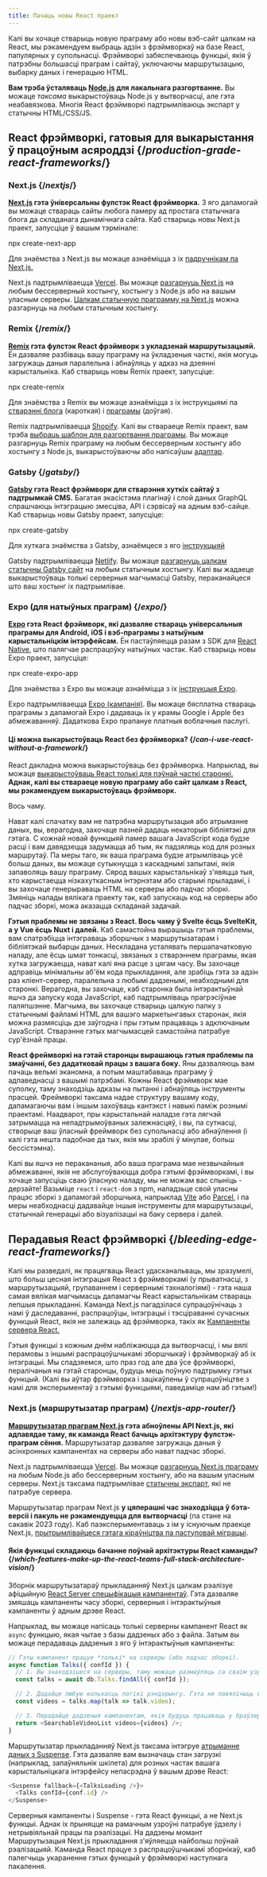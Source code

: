 ```yaml
---
title: Пачаць новы React праект
---
```


<Intro>

Калі вы хочаце стварыць новую праграму або новы вэб-сайт цалкам на React, мы рэкамендуем выбраць адзін з фрэймворкаў на базе React, папулярных у супольнасці. Фрэймворкі забяспечваюць функцыі, якія ў патрэбны большасці праграм і сайтаў, уключаючы маршрутызацыю, выбарку даных і генерацыю HTML.

</Intro>

<Note>

**Вам трэба ўсталяваць [Node.js](https://nodejs.org/en/) для лакальнага разгортванне.** Вы можаце *таксама* выкарыстоўваць Node.js у вытворчасці, але гэта неабавязкова. Многія React фрэймворкі падтрымліваюць экспарт у статычны HTML/CSS/JS.

</Note>

## React фрэймворкі, гатовыя для выкарыстання ў працоўным асяроддзі {/*production-grade-react-frameworks*/}

### Next.js {/*nextjs*/}

**[Next.js](https://nextjs.org/) гэта ўніверсальны фулстэк React фрэймворка.** З яго дапамогай вы можаце ствараць сайты любога памеру ад простага статычнага блога да складанага дынамічнага сайта. Каб стварыць новы Next.js праект, запусціце ў вашым тэрмінале:

<TerminalBlock>
npx create-next-app
</TerminalBlock>

Для знаёмства з Next.js вы можаце азнаёміцца з іх [падручнікам па Next.js.](https://nextjs.org/learn/foundations/about-nextjs)

Next.js падтрымліваецца [Vercel](https://vercel.com/). Вы можаце [разгарнуць Next.js](https://nextjs.org/docs/deployment) на любым бессерверный хостынгу, хостынгу з Node.js або на вашым уласным серверы. [Цалкам статычную праграмму на Next.js](https://nextjs.org/docs/advanced-features/static-html-export) можна разгарнуць на любым статычным хостынгу.

### Remix {/*remix*/}

**[Remix](https://remix.run/) гэта фулстэк React фрэймворк з укладзенай маршрутызацыяй.** Ён дазваляе разбіваць вашу праграму на ўкладзеныя часткі, якія могуць загружаць даныя паралельна і абнаўляць у адказ на дзеянні карыстальніка. Каб стварыць новы Remix праект, запусціце:

<TerminalBlock>
npx create-remix
</TerminalBlock>

Для знаёмства з Remix вы можаце азнаёміцца з іх інструкцыямі па [стварэнні блога](https://remix.run/docs/en/main/tutorials/blog) (кароткая) і [праграмы](https://remix.run/docs/en/main/tutorials/jokes) (доўгая).

Remix падтрымліваецца [Shopify](https://www.shopify.com/). Калі вы ствараеце Remix праект, вам трэба [выбраць шаблон для разгортвання праграмы](https://remix.run/docs/en/main/guides/deployment). Вы можаце разгарнуць Remix праграму на любым бессерверным хостынгу або хостынгу з Node.js, выкарыстоўваючы або напісаўшы [адаптар](https://remix.run/docs/en/main/other-api/adapter).

### Gatsby {/*gatsby*/}

**[Gatsby](https://www.gatsbyjs.com/) гэта React фрэймворк для стварэння хуткіх сайтаў з падтрымкай CMS.** Багатая экасістэма плагінаў і слой даных GraphQL спрашчаюць інтэграцыю змесціва, API і сэрвісаў на адным вэб-сайце. Каб стварыць новы Gatsby праект, запусціце:

<TerminalBlock>
npx create-gatsby
</TerminalBlock>

Для хуткага знаёмства з Gatsby, азнаёмцеся з яго [інструкцыяй](https://www.gatsbyjs.com/docs/tutorial/)

Gatsby падтрымліваецца [Netlify](https://www.netlify.com/). Вы можаце [разгарнуць цалкам статычны Gatsby сайт](https://www.gatsbyjs.com/docs/how-to/previews-deploys-hosting) на любым статычным хостынгу. Калі вы жадаеце выкарыстоўваць толькі серверныя магчымасці Gatsby, пераканайцеся што ваш хостынг іх падтрымлівае.

### Expo (для натыўных праграм) {/*expo*/}

**[Expo](https://expo.dev/) гэта React фрэймворк, які дазваляе ствараць універсальныя праграмы для Android, iOS і вэб-праграмы з натыўным карыстальніцкім інтэрфейсам.** Ён пастаўляецца разам з SDK для [React Native](https://reactnative.dev/), што палягчае распрацоўку натыўных частак. Каб стварыць новы Expo праект, запусціце:

<TerminalBlock>
npx create-expo-app
</TerminalBlock>

Для знаёмства з Expo вы можаце азнаёміцца з іх [інструкцыя Expo](https://docs.expo.dev/tutorial/introduction/).

Expo падтрымліваецца [Expo (кампанія)](https://expo.dev/about). Вы можаце бясплатна ствараць праграмы з дапамогай Expo і дадаваць іх у крамы Google і Apple без абмежаванняў. Дадаткова Expo прапануе платныя воблачныя паслугі.

<DeepDive>

#### Ці можна выкарыстоўваць React без фрэймворка? {/*can-i-use-react-without-a-framework*/}

React дакладна можна выкарыстоўваць без фрэймворка. Напрыклад, вы можаце [выкарыстоўваць React толькі для пэўнай часткі старонкі.](/learn/add-react-to-an-existing-project#using-react-for-a-part-of-your-existing-page) **Аднак, калі вы ствараеце новую праграму або сайт цалкам з React, мы рэкамендуем выкарыстоўваць фрэймворк.**

Вось чаму.

Нават калі спачатку вам не патрэбна маршрутызацыя або атрыманне даных, вы, верагодна, захочаце пазней дадаць некаторыя бібліятэкі для гэтага. С кожнай новай функцыяй памер вашага JavaScript кода будзе расці і вам давядзецца задумацца аб тым, як падзяляць код для розных маршрутаў. Па меры таго, як ваша праграма будзе атрымліваць усё больш даных, вы можаце сутыкнуцца з каскаднымі запытамі, якія запаволяць вашу праграму. Сярод вашых карыстальнікаў з'явяцца тыя, хто карыстаецца нізкахуткасным інтэрнэтам або старымі прыладамі, і вы захочаце генерыраваць HTML на серверы або падчас зборкі. Змяніць налады вялікага праекту так, каб запускаць код на серверы або падчас зборкі, можа аказацца складанай задачай.

**Гэтыя праблемы не звязаны з React. Вось чаму ў Svelte ёсць SvelteKit, а у Vue ёсць Nuxt і далей.** Каб самастойна вырашыць гэтыя праблемы, вам спатрэбіцца інтэграваць зборшчык з маршрутызатарам і бібліятэкай выбарцы даных. Нескладана усталявать першапачатковую наладу, але ёсць шмат тонкасці, звязаных з стварэннем праграмы, якая хутка загружаецца, нават калі яна расце з цягам часу. Вы захочаце адправіць мінімальны аб'ём кода прыкладання, але зрабіць гэта за адзін раз кліент-сервер, паралельна з любымі дадзенымі, неабходнымі для старонкі. Верагодна, вы захочаце, каб старонка была інтэрактыўнай яшчэ да запуску кода JavaScript, каб падтрымліваць прагрэсіўнае паляпшэнне. Магчыма, вы захочаце стварыць цалкую папку з статычнымі файламі HTML для вашэго маркетынгавых старонак, якія можна размясціць дзе заўгодна і пры гэтым працаваць з адключаным JavaScript. Стварэнне гэтых магчымасцей самастойна патрабуе сур'ёзнай працы.

**React фреймворкі на гэтай старонцы вырашаюць гэтыя праблемы па змаўчанні, без дадатковай працы з вашага боку.** Яны дазваляюць вам пачаць вельмі эканомна, а потым маштабаваць праграму ў адпаведнасці з вашымі патрэбамі. Кожны React фрэймворк мае суполку, таму знаходзіць адказы на пытанні і абнаўляць інструменты прасцей. Фреймворкі таксама надае структуру вашаму коду, дапамагаючы вам і іншым захоўваць кантэкст і навыкі паміж рознымі праектамі. Наадварот, пры карыстальнай наладзе гэта лягчэй затрымацца на непадтрымоўваных залежнасцяў, і вы, па сутнасці, створыце ваш ўласный фреймворк без супольнасці або абнаўлення (і калі гэта нешта падобнае да тых, якія мы зрабілі ў мінулае, больш бессістэмна).

Калі вы яшчэ не перакананыя, або ваша праграма мае незвычайныя абмежаванні, якія не абслугоўваюцца добра гэтымі фрэймворкамі, і вы хочаце запусціць сваю ўласную наладу, мы не можам вас спыніць - дерзайте! Вазьміце `react` і `react-dom` з npm, наладзьце свой уласны працэс зборкі з дапамогай зборшчыка, напрыклад [Vite](https://vitejs.dev/) або [Parcel](https://parceljs.org/), і па меры неабходнасці дадавайце іншыя інструменты для маршрутызацыі, статычнай генерацыі або візуалізацыі на баку сервера і далей.
</DeepDive>

## Перадавыя React фрэймворкі {/*bleeding-edge-react-frameworks*/}

Калі мы разведалі, як працягваць React удасканальваць, мы зразумелі, што больш цесная інтэграцыя React з фрэймворкамі (у прыватнасці, з маршрутызацыяй, групаваннем і сервернымі тэхналогіямі) - гэта наша самая вялікая магчымасць дапамагчы React карыстальнікам ствараць лепшыя прыкладанні. Каманда Next.js пагадзілася супрацоўнічаць з намі ў даследаванні, распрацоўцы, інтэграцыі і тэсціраванні сучасных функцый React, якія не залежаць ад фрэймворка, такіх як [Кампаненты сервера React.](/blog/2023/03/22/react-labs-what-we-have-been-working-on-march-2023#react-server-components)

Гэтыя функцыі з кожным днём набліжаюцца да вытворчасці, і мы вялі перамовы з іншымі распрацоўшчыкамі зборшчыкаў і фрэймворкаў аб іх інтэграцыі. Мы спадзяемся, што праз год але два ўсе фрэймворкі, пералічаныя на гэтай старонцы, будуць мець поўную падтрымку гэтых функцый. (Калі вы аўтар фрэймворка і зацікаўлены ў супрацоўніцтве з намі для эксперыментаў з гэтымі функцыямі, паведаміце нам аб гэтым!)

### Next.js (маршрутызатар праграм) {/*nextjs-app-router*/}

**[Маршрутызатар праграм Next.js](https://beta.nextjs.org/docs/getting-started) гэта абноўлены API Next.js, які адпавядае таму, як каманда React бачыць архітэктуру фулстэк-праграм сёння.** Маршрутызатар дазваляе загружаць даныя ў асінхронных кампанентах на серверы або нават падчас зборкі.

Next.js падтрымліваецца [Vercel](https://vercel.com/). Вы можаце [разгарнуць Next.js праграму](https://nextjs.org/docs/deployment) на любым Node.js або бессерверным хостынгу, або на вашым уласным серверы. Next.js таксама падтрымлівае [статычны экспарт](https://beta.nextjs.org/docs/configuring/static-export), які не патрабуе сервера.
<Pitfall>

Маршрутызатар праграм Next.js **у цяперашні час знаходзіцца ў бэта-версіі і пакуль не рэкамендуецца для вытворчасці** (па стане на сакавік 2023 году). Каб паэксперыментаваць з ім у існуючым праекце Next.js, [прытрымлівайцеся гэтага кіраўніцтва па паступовай міграцыі](https://beta.nextjs.org/docs/upgrade-guide#migrating-from-pages-to-app).
</Pitfall>

<DeepDive>

#### Якія функцыі складаюць бачанне поўнай архітэктуры React каманды? {/*which-features-make-up-the-react-teams-full-stack-architecture-vision*/}

Зборнік маршрутызатараў прыкладанняў Next.js цалкам рэалізуе афіцыйную [React Server спецыфікацыя кампанентаў](https://github.com/reactjs/rfcs/blob/main/text/0188-server-components.md). Гэта дазваляе змяшаць кампаненты часу зборкі, серверныя і інтэрактыўныя кампаненты ў адным дрэве React.

Напрыклад, вы можаце напісаць толькі серверны кампанент React як `async` функцыю, якая чытае з базы дадзеных або з файла. Затым вы можаце перадаваць дадзеныя з яго ў інтэрактыўныя кампаненты:

```js
// Гэты кампанент працуе *толькі* на серверы (або падчас зборкі).
async function Talks({ confId }) {
  // 1. Вы знаходзіцеся на серверы, таму можаце размаўляць са сваім узроўнем дадзеных. API не патрабуецца.
  const talks = await db.Talks.findAll({ confId });

  // 2. Дадайце любую колькасць логікі рэндэрынгу. Гэта не павялічыць ваш JavaScript пакет.
  const videos = talks.map(talk => talk.video);

  // 3. Перадайце дадзеныя кампанентам, якія будуць працаваць у браўзеры.
  return <SearchableVideoList videos={videos} />;
}
```
Маршрутызатар прыкладанняў Next.js таксама інтэгруе [атрыманне даных з Suspense](/blog/2022/03/29/react-v18#suspense-in-data-frameworks). Гэта дазваляе вам вызначаць стан загрузкі (напрыклад, запаўняльнік шкілета) для розных частак вашага карыстальніцкага інтэрфейсу непасрэдна ў вашым дрэве React:

```js
<Suspense fallback={<TalksLoading />}>
  <Talks confId={conf.id} />
</Suspense>
```

Серверныя кампаненты і Suspense - гэта React функцыі, а не Next.js функцыі. Аднак іх прыняцце на рамачным узроўні патрабуе ўдзелу і нетрывіяльнай працы па рэалізацыі. На дадзены момант Маршрутызацыя Next.js прыкладання з'яўляецца найбольш поўнай рэалізацыяй. Каманда React працуе з распрацоўшчыкамі зборнікаў, каб палегчыць укараненне гэтых функцый у фрэймворкі наступнага пакалення.
</DeepDive>
